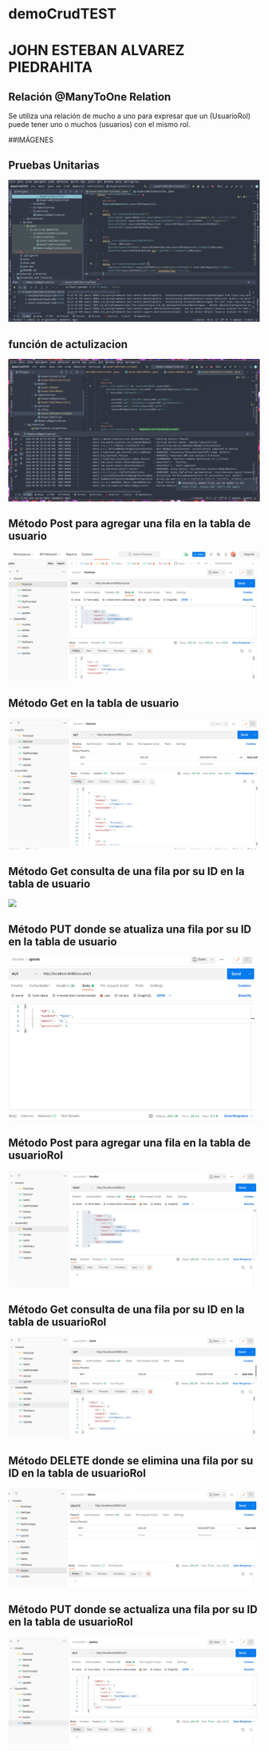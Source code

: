 # demoCrudTEST

# JOHN ESTEBAN ALVAREZ PIEDRAHITA


##  Relación  @ManyToOne Relation
Se utiliza una relación de mucho a uno para expresar que un (UsuarioRol) puede tener uno o muchos (usuarios) con el mismo rol.


##IMÁGENES

<h2>Pruebas Unitarias</h2>
<img src="https://github.com/JohnEstebanAP/demoCrudTEST/blob/main/img/11.png?raw=true">


<h2>función de actulizacion</h2>
<img src="https://github.com/JohnEstebanAP/demoCrudTEST/blob/main/img/0.png?raw=true">
  
 
<h2>Método Post para agregar una fila en la tabla de usuario</h2>
<img src="https://github.com/JohnEstebanAP/demoCrudTEST/blob/main/img/1.png?raw=true">


<h2>Método Get en la tabla de usuario</h2>
<img src="https://github.com/JohnEstebanAP/demoCrudTEST/blob/main/img/2.png?raw=true">


<h2>Método Get consulta de una fila por su ID en la tabla de usuario</h2>
<img src="https://user-images.githubusercontent.com/70281915/172761744-f27b86e6-8900-4c85-b355-f734bf8c7071.png">


<h2>Método PUT donde se atualiza una fila por su ID en la tabla de usuario</h2>
<img src="https://github.com/JohnEstebanAP/demoCrudTEST/blob/main/img/6.png?raw=true">


<h2>Método Post para agregar una fila en la tabla de usuarioRol</h2>
<img src="https://github.com/JohnEstebanAP/demoCrudTEST/blob/main/img/7.png?raw=true">


<h2>Método Get consulta de una fila por su ID en la tabla de usuarioRol</h2>
<img src="https://github.com/JohnEstebanAP/demoCrudTEST/blob/main/img/8.png?raw=true">


<h2>Método DELETE donde se elimina una fila por su ID en la tabla de usuarioRol</h2>
<img src="https://github.com/JohnEstebanAP/demoCrudTEST/blob/main/img/9.png?raw=true">


<h2>Método PUT donde se actualiza una fila por su ID en la tabla de usuarioRol</h2>
<img src="https://github.com/JohnEstebanAP/demoCrudTEST/blob/main/img/10.png?raw=true">
